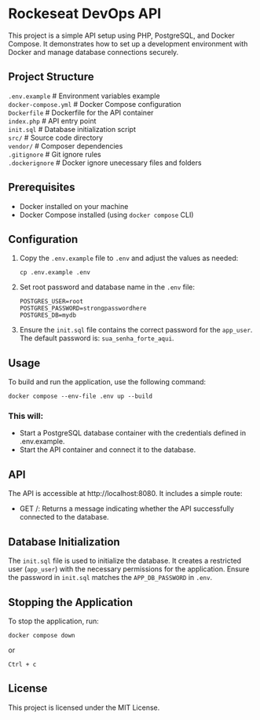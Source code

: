 # Rockeseat DevOps API

This project is a simple API setup using PHP, PostgreSQL, and Docker Compose. It demonstrates how to set up a development environment with Docker and manage database connections securely.

## Project Structure

```.env.example``` # Environment variables example <br>
```docker-compose.yml``` # Docker Compose configuration <br>
```Dockerfile``` # Dockerfile for the API container <br>
```index.php``` # API entry point <br>
```init.sql``` # Database initialization script <br>
```src/``` # Source code directory <br>
```vendor/``` # Composer dependencies <br>
```.gitignore``` # Git ignore rules <br>
```.dockerignore``` # Docker ignore unecessary files and folders <br>



## Prerequisites

- Docker installed on your machine
- Docker Compose installed (using `docker compose` CLI)

## Configuration

1. Copy the `.env.example` file to `.env` and adjust the values as needed:
   ```
   cp .env.example .env
   ```
2. Set root password and database name in the `.env` file:
   ```
   POSTGRES_USER=root
   POSTGRES_PASSWORD=strongpasswordhere
   POSTGRES_DB=mydb
   ```
3. Ensure the `init.sql` file contains the correct password for the `app_user`. The default password is: `sua_senha_forte_aqui`.

## Usage
To build and run the application, use the following command:
```
docker compose --env-file .env up --build
```

### This will:

* Start a PostgreSQL database container with the credentials defined in .env.example.
* Start the API container and connect it to the database.

## API
The API is accessible at http://localhost:8080. It includes a simple route:

* GET /: Returns a message indicating whether the API successfully connected to the database.

## Database Initialization
The `init.sql` file is used to initialize the database. 
It creates a restricted user (`app_user`) with the necessary permissions for the application. 
Ensure the password in `init.sql` matches the `APP_DB_PASSWORD` in `.env`.

## Stopping the Application
To stop the application, run:
```
docker compose down
```
or
```
Ctrl + c
```

## License
This project is licensed under the MIT License. 